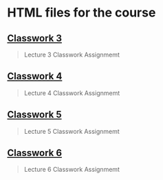 # HTML files for the course


## [Classwork 3](https://github.com/OrakomoRi/_html_workshop/tree/main/classwork3)
> Lecture 3 Classwork Assignmemt

## [Classwork 4](https://github.com/OrakomoRi/_html_workshop/tree/main/classwork4)
> Lecture 4 Classwork Assignmemt

## [Classwork 5](https://github.com/OrakomoRi/_html_workshop/tree/main/classwork5)
> Lecture 5 Classwork Assignmemt

## [Classwork 6](https://github.com/OrakomoRi/_html_workshop/tree/main/classwork6)
> Lecture 6 Classwork Assignmemt

